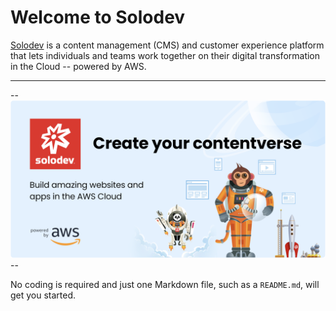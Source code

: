 # Welcome to Solodev



[Solodev](https://www.solodev.com/join) is a content management (CMS) and customer experience platform that lets individuals and teams work together on their digital transformation in the Cloud -- powered by AWS. 

---

--![Solodev Welcome Banner](solo_welcome.png)--

No coding is required and just one Markdown file, such as a `README.md`, will get you started.